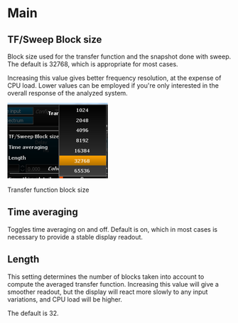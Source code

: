 # Main

## TF/Sweep Block size
Block size used for the transfer function and the
snapshot done with sweep. The default is 32768, which is appropriate for most cases.

Increasing this value gives better frequency resolution, at the expense of CPU load. Lower values
can be employed if you're only interested in the overall response of the analyzed system.

![](../../../include/Block_Size.png)

Transfer function block size


## Time averaging
Toggles time averaging on and off. Default is on, which in most
cases is necessary to provide a stable display readout.


## Length
This setting determines the number of blocks taken into account to
compute the averaged transfer function. Increasing this value will give a smoother readout, but the
display will react more slowly to any input variations, and CPU load will be higher.

The default is 32.
